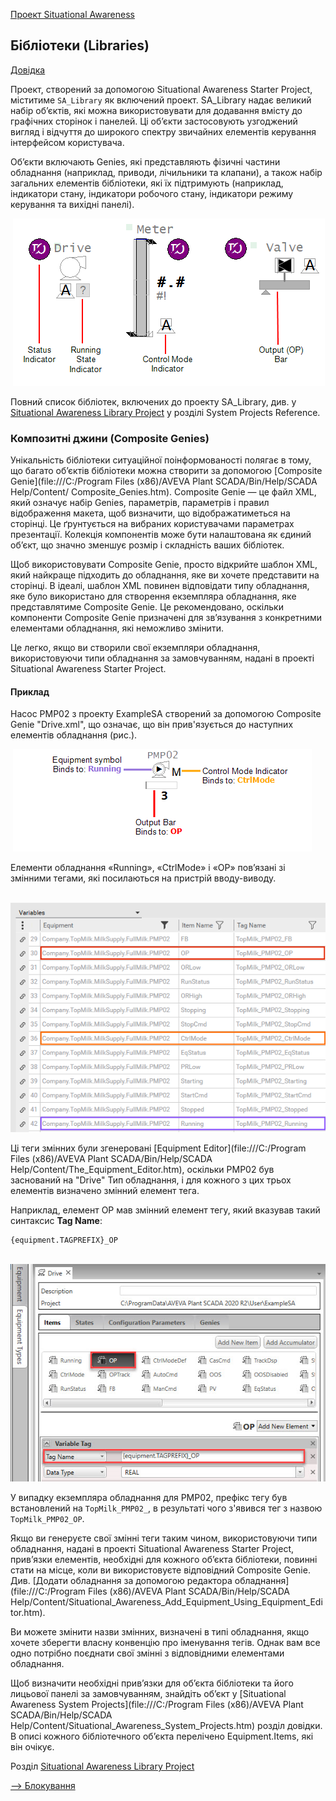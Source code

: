 [Проект Situational Awareness](README.md)

## Бібліотеки (Libraries)

[Довідка](file:///C:/Program%20Files%20(x86)/AVEVA%20Plant%20SCADA/Bin/Help/SCADA%20Help/Content/Situational_Awareness_Libraries.htm)

Проект, створений за допомогою Situational Awareness Starter Project, міститиме `SA_Library` як включений проект. SA_Library надає великий набір об’єктів, які можна використовувати для додавання вмісту до графічних сторінок і панелей. Ці об’єкти застосовують узгоджений вигляд і відчуття до широкого спектру звичайних елементів керування інтерфейсом користувача.

Об’єкти включають Genies, які представляють фізичні частини обладнання (наприклад, приводи, лічильники та клапани), а також набір загальних елементів бібліотеки, які їх підтримують (наприклад, індикатори стану, індикатори робочого стану, індикатори режиму керування та вихідні панелі).

​                ![img](media/Situational_Awareness_Libraries.png)            

Повний список бібліотек, включених до проекту SA_Library, див. у [Situational Awareness Library Project](salib/readme.md)  у розділі System Projects Reference.

### Композитні джини (Composite Genies)

Унікальність бібліотеки ситуаційної поінформованості полягає в тому, що багато об’єктів бібліотеки можна створити за допомогою [Composite Genie](file:///C:/Program Files (x86)/AVEVA Plant SCADA/Bin/Help/SCADA Help/Content/ Composite_Genies.htm). Composite Genie — це файл XML, який означує набір Genies, параметрів, параметрів і правил відображення макета, щоб визначити, що відображатиметься на сторінці. Це ґрунтується на вибраних користувачами параметрах презентації. Колекція компонентів може бути налаштована як єдиний об’єкт, що значно зменшує розмір і складність ваших бібліотек.

Щоб використовувати Composite Genie, просто відкрийте шаблон XML, який найкраще підходить до обладнання, яке ви хочете представити на сторінці. В ідеалі, шаблон XML повинен відповідати типу обладнання, яке було використано для створення екземпляра обладнання, яке представлятиме Composite Genie. Це рекомендовано, оскільки компоненти Composite Genie призначені для зв’язування з конкретними елементами обладнання, які неможливо змінити.

Це легко, якщо ви створили свої екземпляри обладнання, використовуючи типи обладнання за замовчуванням, надані в проекті Situational Awareness Starter Project.

#### Приклад 

Насос PMP02 з проекту ExampleSA створений за допомогою Composite Genie "Drive.xml", що означає, що він прив'язується до наступних елементів обладнання (рис.).

​                        ![img](media/Situational_Awareness_Libraries_bindings.png)                    

Елементи обладнання «Running», «CtrlMode» і «OP» пов’язані зі змінними тегами, які посилаються на пристрій вводу-виводу.

​                        ![img](media/Situational_Awareness_Libraries_Variables.png)                    

Ці теги змінних були згенеровані [Equipment Editor](file:///C:/Program Files (x86)/AVEVA Plant SCADA/Bin/Help/SCADA Help/Content/The_Equipment_Editor.htm), оскільки PMP02 був заснований на "Drive" Тип обладнання, і для кожного з цих трьох елементів визначено змінний елемент тега.

Наприклад, елемент OP мав змінний елемент тегу, який вказував такий синтаксис **Tag Name**:

```
{equipment.TAGPREFIX}_OP
```

​                        ![img](media/Situational_Awareness_Libraries_EquipmentType.png)                    

У випадку екземпляра обладнання для PMP02, префікс тегу був встановлений на `TopMilk_PMP02_`, в результаті чого з'явився тег з назвою `TopMilk_PMP02_OP`.

Якщо ви генеруєте свої змінні теги таким чином, використовуючи типи обладнання, надані в проекті Situational Awareness Starter Project, прив’язки елементів, необхідні для кожного об’єкта бібліотеки, повинні стати на місце, коли ви використовуєте відповідний Composite Genie. Див. [Додати обладнання за допомогою редактора обладнання](file:///C:/Program Files (x86)/AVEVA Plant SCADA/Bin/Help/SCADA Help/Content/Situational_Awareness_Add_Equipment_Using_Equipment_Editor.htm).

Ви можете змінити назви змінних, визначені в типі обладнання, якщо хочете зберегти власну конвенцію про іменування тегів. Однак вам все одно потрібно поєднати свої змінні з відповідними елементами обладнання.

Щоб визначити необхідні прив’язки для об’єкта бібліотеки та його лицьової панелі за замовчуванням, знайдіть об’єкт у [Situational Awareness System Projects](file:///C:/Program Files (x86)/AVEVA Plant SCADA/Bin/Help/SCADA Help/Content/Situational_Awareness_System_Projects.htm) розділ довідки. В описі кожного бібліотечного об’єкта перелічено Equipment.Items, які він очікує.

Розділ [Situational Awareness Library Project](salib/readme.md)

[--> Блокування](interlocks.md)